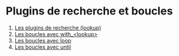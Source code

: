 # Plugins de recherche et boucles

1. [Les plugins de recherche (lookup)](./08_01.md)
2. [Les boucles avec with_\<lookup\>](./08_02.md)
3. [Les boucles avec loop](./08_03.md)
4. [Les boucles avec until](./08_04.md)